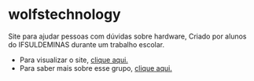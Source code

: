 # wolfstechnology
Site para ajudar pessoas com dúvidas sobre hardware, Criado por alunos do IFSULDEMINAS durante um trabalho escolar.

* Para visualizar o site, [clique aqui.](https://arthurlobopro.github.io/wolfstechnology/)
* Para saber mais sobre esse grupo, [clique aqui.](https://arthurlobopro.github.io/wolfstechnology/html/sobre.html)

